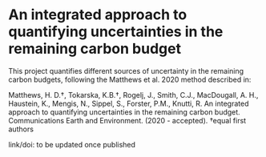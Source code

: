 # An integrated approach to quantifying uncertainties in the remaining carbon budget

This project quantifies different sources of uncertainty in the remaining carbon budgets, following the Matthews et al. 2020 method described in:  

Matthews, H. D.†, Tokarska, K.B.†, Rogelj, J., Smith, C.J., MacDougall, A. H., Haustein, K., Mengis, N., Sippel, S., Forster, P.M., Knutti, R. An integrated approach to quantifying uncertainties in the remaining carbon budget. Communications Earth and Environment. (2020 - accepted). †equal first authors 

link/doi: to be updated once published

